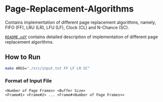 # Page-Replacement-Algorithms
Contains implementation of different page replacement algorithms, namely, FIFO (FF), LRU (LR), LFU (LF), Clock (CL) and N-Chance (SC).

[`README.pdf`](./README.pdf) contains detailed description of implementation of different page replacement algorithms.

## How to Run
```bash
make ARGS="./src/input.txt FF LF LR SC"
```

### Format of Input File
```text
<Number of Page Frames> <Buffer Size>
<Frame#1> <Frame#2> ... <Frame#<Number of Page Frames>>
```
